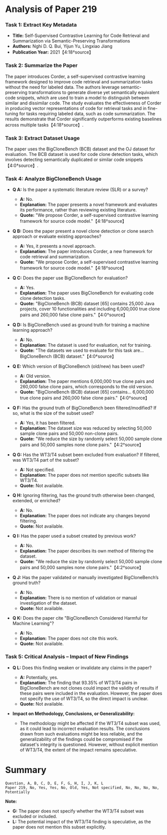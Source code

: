 # Analysis of Paper 219

### Task 1: Extract Key Metadata

- **Title:** Self-Supervised Contrastive Learning for Code Retrieval and Summarization via Semantic-Preserving Transformations
- **Authors:** Nghi D. Q. Bui, Yijun Yu, Lingxiao Jiang
- **Publication Year:** 2021【4:18†source】

### Task 2: Summarize the Paper

The paper introduces Corder, a self-supervised contrastive learning framework designed to improve code retrieval and summarization tasks without the need for labeled data. The authors leverage semantic-preserving transformations to generate diverse yet semantically equivalent code snippets, which are used to train a model to distinguish between similar and dissimilar code. The study evaluates the effectiveness of Corder in producing vector representations of code for retrieval tasks and in fine-tuning for tasks requiring labeled data, such as code summarization. The results demonstrate that Corder significantly outperforms existing baselines across multiple tasks【4:18†source】.

### Task 3: Extract Dataset Usage

The paper uses the BigCloneBench (BCB) dataset and the OJ dataset for evaluation. The BCB dataset is used for code clone detection tasks, which involves detecting semantically duplicated or similar code snippets【4:0†source】.

### Task 4: Analyze BigCloneBench Usage

- **Q A:** Is the paper a systematic literature review (SLR) or a survey?
  - **A:** No.
  - **Explanation:** The paper presents a novel framework and evaluates its performance, rather than reviewing existing literature.
  - **Quote:** "We propose Corder, a self-supervised contrastive learning framework for source code model."【4:18†source】

- **Q B:** Does the paper present a novel clone detection or clone search approach or evaluate existing approaches?
  - **A:** Yes, it presents a novel approach.
  - **Explanation:** The paper introduces Corder, a new framework for code retrieval and summarization.
  - **Quote:** "We propose Corder, a self-supervised contrastive learning framework for source code model."【4:18†source】

- **Q C:** Does the paper use BigCloneBench for evaluation?
  - **A:** Yes.
  - **Explanation:** The paper uses BigCloneBench for evaluating code clone detection tasks.
  - **Quote:** "BigCloneBench (BCB) dataset [65] contains 25,000 Java projects, cover 10 functionalities and including 6,000,000 true clone pairs and 260,000 false clone pairs."【4:0†source】

- **Q D:** Is BigCloneBench used as ground truth for training a machine learning approach?
  - **A:** No.
  - **Explanation:** The dataset is used for evaluation, not for training.
  - **Quote:** "The datasets we used to evaluate for this task are... BigCloneBench (BCB) dataset."【4:0†source】

- **Q E:** Which version of BigCloneBench (old/new) has been used?
  - **A:** Old version.
  - **Explanation:** The paper mentions 6,000,000 true clone pairs and 260,000 false clone pairs, which corresponds to the old version.
  - **Quote:** "BigCloneBench (BCB) dataset [65] contains... 6,000,000 true clone pairs and 260,000 false clone pairs."【4:0†source】

- **Q F:** Has the ground truth of BigCloneBench been filtered/modified? If so, what is the size of the subset used?
  - **A:** Yes, it has been filtered.
  - **Explanation:** The dataset size was reduced by selecting 50,000 sample clone pairs and 50,000 non-clone pairs.
  - **Quote:** "We reduce the size by randomly select 50,000 sample clone pairs and 50,000 samples none clone pairs."【4:2†source】

- **Q G:** Has the WT3/T4 subset been excluded from evaluation? If filtered, was WT3/T4 part of the subset?
  - **A:** Not specified.
  - **Explanation:** The paper does not mention specific subsets like WT3/T4.
  - **Quote:** Not available.

- **Q H:** Ignoring filtering, has the ground truth otherwise been changed, extended, or enriched?
  - **A:** No.
  - **Explanation:** The paper does not indicate any changes beyond filtering.
  - **Quote:** Not available.

- **Q I:** Has the paper used a subset created by previous work?
  - **A:** No.
  - **Explanation:** The paper describes its own method of filtering the dataset.
  - **Quote:** "We reduce the size by randomly select 50,000 sample clone pairs and 50,000 samples none clone pairs."【4:2†source】

- **Q J:** Has the paper validated or manually investigated BigCloneBench’s ground truth?
  - **A:** No.
  - **Explanation:** There is no mention of validation or manual investigation of the dataset.
  - **Quote:** Not available.

- **Q K:** Does the paper cite "BigCloneBench Considered Harmful for Machine Learning"?
  - **A:** No.
  - **Explanation:** The paper does not cite this work.
  - **Quote:** Not available.

### Task 5: Critical Analysis – Impact of New Findings

- **Q L:** Does this finding weaken or invalidate any claims in the paper?
  - **A:** Potentially, yes.
  - **Explanation:** The finding that 93.35% of WT3/T4 pairs in BigCloneBench are not clones could impact the validity of results if these pairs were included in the evaluation. However, the paper does not specify the use of WT3/T4, so the direct impact is unclear.
  - **Quote:** Not available.

- **Impact on Methodology, Conclusions, or Generalizability:**
  - The methodology might be affected if the WT3/T4 subset was used, as it could lead to incorrect evaluation results. The conclusions drawn from such evaluations might be less reliable, and the generalizability of the findings could be compromised if the dataset's integrity is questioned. However, without explicit mention of WT3/T4, the extent of the impact remains speculative.

# Summary

```
Question, A, B, C, D, E, F, G, H, I, J, K, L
Paper 219, No, Yes, Yes, No, Old, Yes, Not specified, No, No, No, No, Potentially
```

**Note:**  
- **G:** The paper does not specify whether the WT3/T4 subset was excluded or included.
- **L:** The potential impact of the WT3/T4 finding is speculative, as the paper does not mention this subset explicitly.
